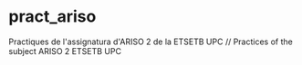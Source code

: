 pract_ariso
===========

Practiques de l'assignatura d'ARISO 2 de la ETSETB UPC // Practices of the subject ARISO 2 ETSETB UPC
